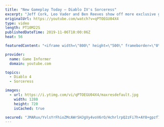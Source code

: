 ```yaml
---
title: "New Gameplay Today – Diablo IV's Sorceress"
excerpt: "Jeff Cork, Leo Vader and Ben Reeves show off more exclusive gameplay of Diablo IV, which can be viewed without commentary at ..."
originalUrl: https://youtube.com/watch?v=qPTOEGU04X4
type: video
length: PT10M22S
publishedDateTime: 2019-11-06T18:00:06Z
heat: 56

featuredContent: "<iframe width=\"800\" height=\"500\" frameborder=\"0\" src=\"https://www.youtube.com/embed/qPTOEGU04X4\" allow=\"accelerometer; autoplay; encrypted-media; gyroscope; picture-in-picture\" allowfullscreen></iframe>"

provider:
  name: Game Informer
  domain: youtube.com

topics:
  - Diablo 4
  - Sorceress

images:
  - url: https://i.ytimg.com/vi/qPTOEGU04X4/maxresdefault.jpg
    width: 1280
    height: 720
    isCached: true

secured: "JMARux/YvlsYrFhioZMcAWrSHJgVy4voV6rO/HchrlrpQ2zFi7h+AY8+gpzf73kZHTbxsoYBEnPTIeCo8Y/ulZUqW9b34tdLrwST0hrthfxpFaK3Eq0vSY0F5xm84SurYey8/GG8aq3ZroG5HFlcEht0WMKiLpBacKJn5zxxrWPwNYUityL9Ln1HBKcN/+X2vAv5u2qAbS/VO6oSWEIMKaUnFg+ZeMDvR2UP5B+5XJpkDeR6vvIkMjFAJ4SKpuMzaIbPCBtVFt8YmXQQ9oXDf36A3Sg+PZ9YfUMKvCxvhDXrL8it2syPRzUexVkTNiSgsyDX/GSN9Ej0NvbT91HSmbSgccpt4EiO4FbAx2eiJy6ExnKg2yGrUrJ9juWVL/OAgGE8UYXLlgA3rf0IyzsFBRGIRhnSk9LY5lFWEWaQtpXUfHSlPc/DgKpO4llYt5oi;UCaFBFHBQGt506hDwck/Ew=="
---
```


